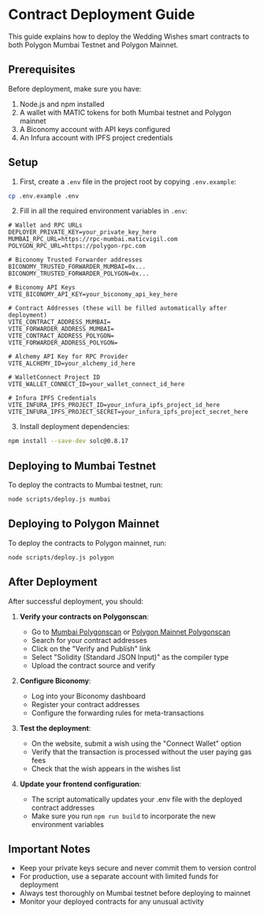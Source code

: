 # Contract Deployment Guide

This guide explains how to deploy the Wedding Wishes smart contracts to both Polygon Mumbai Testnet and Polygon Mainnet.

## Prerequisites

Before deployment, make sure you have:

1. Node.js and npm installed
2. A wallet with MATIC tokens for both Mumbai testnet and Polygon mainnet
3. A Biconomy account with API keys configured
4. An Infura account with IPFS project credentials

## Setup

1. First, create a `.env` file in the project root by copying `.env.example`:

```bash
cp .env.example .env
```

2. Fill in all the required environment variables in `.env`:

```
# Wallet and RPC URLs
DEPLOYER_PRIVATE_KEY=your_private_key_here
MUMBAI_RPC_URL=https://rpc-mumbai.maticvigil.com
POLYGON_RPC_URL=https://polygon-rpc.com

# Biconomy Trusted Forwarder addresses
BICONOMY_TRUSTED_FORWARDER_MUMBAI=0x...
BICONOMY_TRUSTED_FORWARDER_POLYGON=0x...

# Biconomy API Keys
VITE_BICONOMY_API_KEY=your_biconomy_api_key_here

# Contract Addresses (these will be filled automatically after deployment)
VITE_CONTRACT_ADDRESS_MUMBAI=
VITE_FORWARDER_ADDRESS_MUMBAI=
VITE_CONTRACT_ADDRESS_POLYGON=
VITE_FORWARDER_ADDRESS_POLYGON=

# Alchemy API Key for RPC Provider
VITE_ALCHEMY_ID=your_alchemy_id_here

# WalletConnect Project ID
VITE_WALLET_CONNECT_ID=your_wallet_connect_id_here

# Infura IPFS Credentials
VITE_INFURA_IPFS_PROJECT_ID=your_infura_ipfs_project_id_here
VITE_INFURA_IPFS_PROJECT_SECRET=your_infura_ipfs_project_secret_here
```

3. Install deployment dependencies:

```bash
npm install --save-dev solc@0.8.17
```

## Deploying to Mumbai Testnet

To deploy the contracts to Mumbai testnet, run:

```bash
node scripts/deploy.js mumbai
```

## Deploying to Polygon Mainnet

To deploy the contracts to Polygon mainnet, run:

```bash
node scripts/deploy.js polygon
```

## After Deployment

After successful deployment, you should:

1. **Verify your contracts on Polygonscan**:
   - Go to [Mumbai Polygonscan](https://mumbai.polygonscan.com/) or [Polygon Mainnet Polygonscan](https://polygonscan.com/)
   - Search for your contract addresses
   - Click on the "Verify and Publish" link
   - Select "Solidity (Standard JSON Input)" as the compiler type
   - Upload the contract source and verify

2. **Configure Biconomy**:
   - Log into your Biconomy dashboard
   - Register your contract addresses
   - Configure the forwarding rules for meta-transactions

3. **Test the deployment**:
   - On the website, submit a wish using the "Connect Wallet" option
   - Verify that the transaction is processed without the user paying gas fees
   - Check that the wish appears in the wishes list

4. **Update your frontend configuration**:
   - The script automatically updates your .env file with the deployed contract addresses
   - Make sure you run `npm run build` to incorporate the new environment variables

## Important Notes

- Keep your private keys secure and never commit them to version control
- For production, use a separate account with limited funds for deployment
- Always test thoroughly on Mumbai testnet before deploying to mainnet
- Monitor your deployed contracts for any unusual activity

